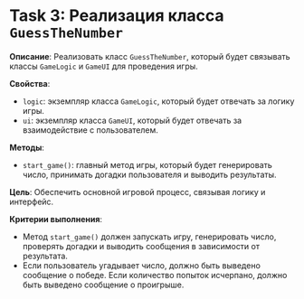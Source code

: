 # Task 3: Реализация класса `GuessTheNumber`

**Описание**: Реализовать класс `GuessTheNumber`, который будет связывать классы `GameLogic` и `GameUI` для проведения игры.

**Свойства**:
- `logic`: экземпляр класса `GameLogic`, который будет отвечать за логику игры.
- `ui`: экземпляр класса `GameUI`, который будет отвечать за взаимодействие с пользователем.

**Методы**:
- `start_game()`: главный метод игры, который будет генерировать число, принимать догадки пользователя и выводить результаты.

**Цель**: Обеспечить основной игровой процесс, связывая логику и интерфейс.

**Критерии выполнения**:
- Метод `start_game()` должен запускать игру, генерировать число, проверять догадки и выводить сообщения в зависимости от результата.
- Если пользователь угадывает число, должно быть выведено сообщение о победе. Если количество попыток исчерпано, должно быть выведено сообщение о проигрыше.
